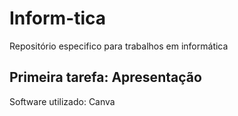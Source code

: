 # Inform-tica
Repositório especifico para trabalhos em informática
## Primeira tarefa: Apresentação
Software utilizado: Canva 
